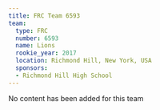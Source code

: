 ```yaml
---
title: FRC Team 6593
team:
  type: FRC
  number: 6593
  name: Lions
  rookie_year: 2017
  location: Richmond Hill, New York, USA
  sponsors:
  - Richmond Hill High School
---
```


No content has been added for this team